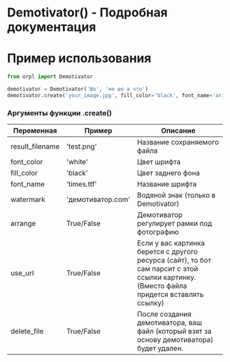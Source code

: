 # Demotivator() - Подробная документация

# Пример использования
```python 
from orpl import Demotivator

demotivator = Demotivator('Шо', 'не шо а что')
demotivator.create('your_image.jpg', fill_color='black', font_name='arialbd.ttf', watermark='демотиватор.com', arrange=True)
```

### Аргументы функции .create()
| Переменная | Пример | Описание |
| -------- | --------- | ---------|
| result_filename | 'test.png' | Название сохраняемого файла
| font_color | 'white' | Цвет шрифта
| fill_color | 'black' | Цвет заднего фона
| font_name | 'times.ttf' | Название шрифта
| watermark | 'демотиватор.com' | Водяной знак (только в Demotivator)
| arrange | True/False | Демотиватор регулирует рамки под фотографию
| use_url | True/False | Если у вас картинка берется с другого ресурса (сайт), то бот сам парсит с этой ссылки картинку. (Вместо файла придется вставлять ссылку)
| delete_file | True/False | После создания демотиватора, ваш файл (который взят за основу демотиватора) будет удален.
